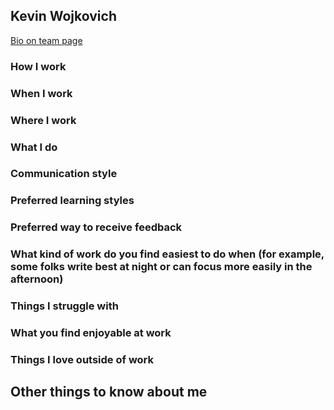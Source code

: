 ## Kevin Wojkovich

[Bio on team page](../../../../../../../content/team/index.md#kevin-wojkovich)

### How I work

### When I work

### Where I work 

### What I do 

### Communication style

### Preferred learning styles

### Preferred way to receive feedback

### What kind of work do you find easiest to do when (for example, some folks write best at night or can focus more easily in the afternoon)

### Things I struggle with 

### What you find enjoyable at work

### Things I love outside of work

## Other things to know about me

